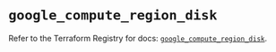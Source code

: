 # `google_compute_region_disk`

Refer to the Terraform Registry for docs: [`google_compute_region_disk`](https://registry.terraform.io/providers/hashicorp/google/6.18.0/docs/resources/compute_region_disk).
